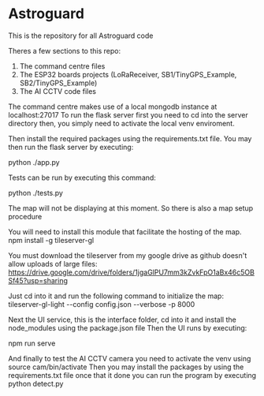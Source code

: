 # Astroguard
This is the repository for all Astroguard code

Theres a few sections to this repo:

1) The command centre files
2) The ESP32 boards projects (LoRaReceiver, SB1/TinyGPS_Example, SB2/TinyGPS_Example)
3) The AI CCTV code files

The command centre makes use of a local mongodb instance at localhost:27017
To run the flask server first you need to cd into the server directory then,
you simply need to activate the local venv enviroment.

Then install the required packages using the requirements.txt file.
You may then run the flask server by executing:

python ./app.py

Tests can be run by executing this command:

python ./tests.py

The map will not be displaying at this moment. So there is also a map setup procedure

You will need to install this module that facilitate the hosting of the map.
npm install -g tileserver-gl

You must download the tileserver from my google drive as github doesn't allow uploads of large files:
https://drive.google.com/drive/folders/1jgaGlPU7mm3kZvkFpO1aBx46c5OBSf45?usp=sharing

Just cd into it and run the following command to initialize the map:
tileserver-gl-light --config config.json --verbose -p 8000

Next the UI service, this is the interface folder, cd into it and install the node_modules using the package.json file
Then the UI runs by executing:

npm run serve

And finally to test the AI CCTV camera you need to activate the venv using source cam/bin/activate
Then you may install the packages by using the requirements.txt file once that it done you can
run the program by executing python detect.py
